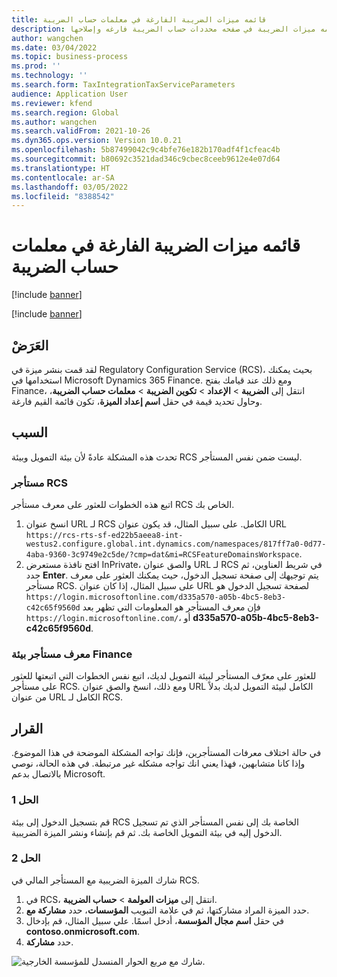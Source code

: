 ```yaml
---
title: قائمه ميزات الضريبة الفارغة في معلمات حساب الضريبة
description: يوضح هذا الموضوع كيفيه استكشاف مشكله وجود قائمه ميزات الضريبة في صفحه محددات حساب الضريبة فارغه وإصلاحها.
author: wangchen
ms.date: 03/04/2022
ms.topic: business-process
ms.prod: ''
ms.technology: ''
ms.search.form: TaxIntegrationTaxServiceParameters
audience: Application User
ms.reviewer: kfend
ms.search.region: Global
ms.author: wangchen
ms.search.validFrom: 2021-10-26
ms.dyn365.ops.version: Version 10.0.21
ms.openlocfilehash: 5b87499042c9c4bfe76e182b170adf4f1cfeac4b
ms.sourcegitcommit: b80692c3521dad346c9cbec8ceeb9612e4e07d64
ms.translationtype: HT
ms.contentlocale: ar-SA
ms.lasthandoff: 03/05/2022
ms.locfileid: "8388542"
---
```

# <a name="empty-tax-feature-list-in-tax-calculation-parameters"></a>قائمه ميزات الضريبة الفارغة في معلمات حساب الضريبة

[!include [banner](../includes/banner.md)]

[!include [banner](../includes/preview-banner.md)]

## <a name="symptom"></a>العَرَضْ

لقد قمت بنشر ميزة في Regulatory Configuration Service (RCS)، بحيث يمكنك استخدامها في Microsoft Dynamics 365 Finance. ومع ذلك عند قيامك بفتح Finance، انتقل إلى **الضريبة** \> **الإعداد** \> **تكوين الضريبة** \> **معلمات حساب الضريبة**، وحاول تحديد قيمة في حقل **اسم إعداد الميزة**، تكون قائمة القيم فارغة.

## <a name="reason"></a>السبب

تحدث هذه المشكلة عادةً لأن بيئة التمويل وبيئة RCS ليست ضمن نفس المستأجر.

### <a name="rcs-tenant"></a>مستأجر RCS

اتبع هذه الخطوات للعثور على معرف مستأجر RCS الخاص بك.

1. انسخ عنوان URL لـ RCS الكامل. على سبيل المثال، قد يكون عنوان URL `https://rcs-rts-sf-ed22b5aeea8-int-westus2.configure.global.int.dynamics.com/namespaces/817ff7a0-0d77-4aba-9360-3c9749e2c5de/?cmp=dat&mi=RCSFeatureDomainsWorkspace`.
2. افتح نافذة مستعرض InPrivate، والصق عنوان URL لـ RCS في شريط العناوين، ثم حدد **Enter**. يتم توجيهك إلى صفحة تسجيل الدخول، حيث يمكنك العثور على معرف مستأجر RCS. على سبيل المثال، إذا كان عنوان URL لصفحة تسجيل الدخول هو `https://login.microsoftonline.com/d335a570-a05b-4bc5-8eb3-c42c65f9560d` فإن معرف المستأجر هو المعلومات التي تظهر بعد `https://login.microsoftonline.com/`، أو **d335a570-a05b-4bc5-8eb3-c42c65f9560d**.

### <a name="finance-environment-tenant-id"></a>معرف مستأجر بيئة Finance

للعثور على معرّف المستأجر لبيئة التمويل لديك، اتبع نفس الخطوات التي اتبعتها للعثور على مستأجر RCS. ومع ذلك، انسخ والصق عنوان URL الكامل لبيئة التمويل لديك بدلاً من عنوان URL الكامل لـ RCS.

## <a name="resolution"></a>القرار

في حالة اختلاف معرفات المستأجرين، فإنك تواجه المشكلة الموضحة في هذا الموضوع. وإذا كانا متشابهين، فهذا يعني انك تواجه مشكله غير مرتبطة. في هذه الحالة، نوصي بالاتصال بدعم Microsoft.

### <a name="solution-1"></a>الحل 1

قم بتسجيل الدخول إلى بيئة RCS الخاصة بك إلى نفس المستأجر الذي تم تسجيل الدخول إليه في بيئة التمويل الخاصة بك. ثم قم بإنشاء ونشر الميزة الضريبية.

### <a name="solution-2"></a>الحل 2

شارك الميزة الضريبية مع المستأجر المالي في RCS.

1. في RCS، انتقل إلى **ميزات العولمة** \> **حساب الضريبة**.
2. حدد الميزة المراد مشاركتها، ثم في علامة التبويب **المؤسسات**، حدد **مشاركة مع**.
3. في حقل **اسم مجال المؤسسة**، أدخل اسمًا. علي سبيل المثال، قم بإدخال **contoso.onmicrosoft.com**.
4. حدد **مشاركة**.

![شارك مع مربع الحوار المنسدل للمؤسسة الخارجية.](media/ShareTaxFeature.png)
